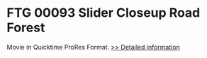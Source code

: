 # FTG 00093 Slider Closeup Road Forest
Movie in Quicktime ProRes Format.
[>> Detailed information](https://secure.shareit.com/shareit/product.html?productid=300652145&affiliateid=200057808)